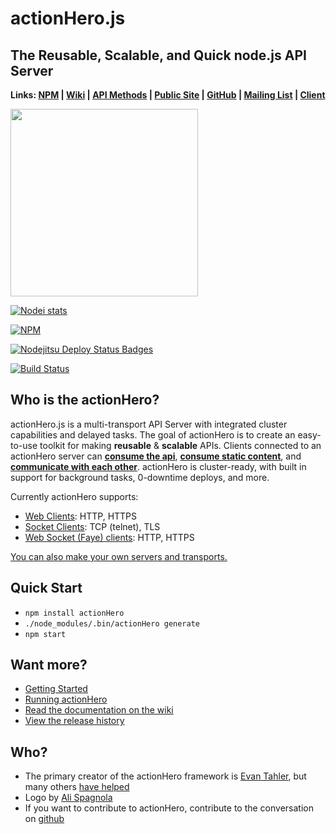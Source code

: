 # actionHero.js 
## The Reusable, Scalable, and Quick node.js API Server

**Links: [NPM](https://npmjs.org/package/actionHero) | [Wiki](https://github.com/evantahler/actionHero/wiki) | [API Methods](https://github.com/evantahler/actionHero/wiki/API-Methods) | [Public Site](http://www.actionherojs.com) | [GitHub](https://github.com/evantahler/actionHero) | [Mailing List](https://groups.google.com/forum/?fromgroups=#!forum/actionhero-js) | [Client](https://github.com/evantahler/actionhero_client)**

<img src="https://raw.github.com/evantahler/actionHero/master/public/logo/actionHero.png" height="300"/>

[![Nodei stats](https://nodei.co/npm/actionHero.png?downloads=true)](https://npmjs.org/package/actionHero)

[![NPM](https://nodei.co/npm-dl/actionHero.png)](https://npmjs.org/package/actionHero)

[![Nodejitsu Deploy Status Badges](https://webhooks.nodejitsu.com/evantahler/actionHero.png)](http://demo.actionherojs.com)

[![Build Status](https://secure.travis-ci.org/evantahler/actionHero.png?branch=master)](http://travis-ci.org/evantahler/actionHero) 

## Who is the actionHero?
actionHero.js is a multi-transport API Server with integrated cluster capabilities and delayed tasks. The goal of actionHero is to create an easy-to-use toolkit for making **reusable** & **scalable** APIs.  Clients connected to an actionHero server can [**consume the api**](https://github.com/evantahler/actionHero/wiki/Actions), [**consume static content**](https://github.com/evantahler/actionHero/wiki/File-Server), and [**communicate with each other**](https://github.com/evantahler/actionHero/wiki/Chat).  actionHero is cluster-ready, with built in support for background tasks, 0-downtime deploys, and more.

Currently actionHero supports:

- [Web Clients](https://github.com/evantahler/actionHero/wiki/web): HTTP, HTTPS
- [Socket Clients](https://github.com/evantahler/actionHero/wiki/socket): TCP (telnet), TLS
- [Web Socket (Faye) clients](https://github.com/evantahler/actionHero/wiki/websocket): HTTP, HTTPS

[You can also make your own servers and transports.](https://github.com/evantahler/actionHero/wiki/Servers)

## Quick Start

- `npm install actionHero`
- `./node_modules/.bin/actionHero generate`
- `npm start`

## Want more?

- [Getting Started](https://github.com/evantahler/actionHero/wiki/Getting-Started)
- [Running actionHero](https://github.com/evantahler/actionHero/wiki/Running-ActionHero)
- [Read the documentation on the wiki](https://github.com/evantahler/actionHero/wiki)
- [View the release history](https://github.com/evantahler/actionHero/releases/)

## Who?
* The primary creator of the actionHero framework is [Evan Tahler](http://evantahler.com), but many others [have helped](https://github.com/evantahler/actionHero/graphs/contributors)
* Logo by [Ali Spagnola](http://alispagnola.com/)
* If you want to contribute to actionHero, contribute to the conversation on [github](https://github.com/evantahler/actionHero)

###
